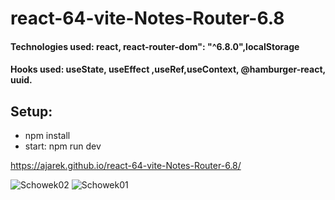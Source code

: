 # react-64-vite-Notes-Router-6.8
#### Technologies used: react, react-router-dom": "^6.8.0",localStorage
#### Hooks used: useState,  useEffect ,useRef,useContext, @hamburger-react, uuid.
## Setup:
* npm install
* start: npm run dev

https://ajarek.github.io/react-64-vite-Notes-Router-6.8/


![Schowek02](https://user-images.githubusercontent.com/61388692/224853871-7fdcd98e-c0be-47f4-b74d-bd43cabe0289.png)
![Schowek01](https://user-images.githubusercontent.com/61388692/224853906-39569537-1a0a-4b21-96c8-e8810eec184d.png)
